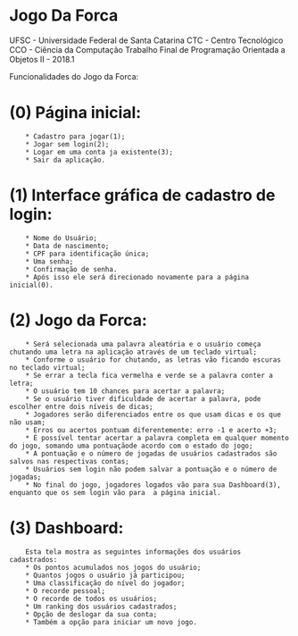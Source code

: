 # Jogo Da Forca

UFSC - Universidade Federal de Santa Catarina
CTC - Centro Tecnológico
CCO - Ciência da Computação
Trabalho Final de Programação Orientada a Objetos II - 2018.1

Funcionalidades do Jogo da Forca:

# (0) Página inicial:
        * Cadastro para jogar(1);
        * Jogar sem login(2);
        * Logar em uma conta ja existente(3);
        * Sair da aplicação.

# (1) Interface gráfica de cadastro de login:
        * Nome do Usuário;
        * Data de nascimento;
        * CPF para identificação única;
        * Uma senha;
        * Confirmação de senha.
        * Após isso ele será direcionado novamente para a página inicial(0).

# (2) Jogo da Forca:
        * Será selecionada uma palavra aleatória e o usuário começa chutando uma letra na aplicação através de um teclado virtual;
        * Conforme o usuário for chutando, as letras vão ficando escuras no teclado virtual;
        * Se errar a tecla fica vermelha e verde se a palavra conter a letra;
        * O usuário tem 10 chances para acertar a palavra;
        * Se o usuário tiver dificuldade de acertar a palavra, pode escolher entre dois níveis de dicas;
        * Jogadores serão diferenciados entre os que usam dicas e os que não usam;
        * Erros ou acertos pontuam diferentemente: erro -1 e acerto +3;
        * É possível tentar acertar a palavra completa em qualquer momento do jogo, somando uma pontuaçãode acordo com o estado do jogo;
        * A pontuação e o número de jogadas de usuários cadastrados são salvos nas respectivas contas;
        * Usuários sem login não podem salvar a pontuação e o número de jogadas;
        * No final do jogo, jogadores logados vão para sua Dashboard(3), enquanto que os sem login vão para  a página inicial.

# (3) Dashboard:
		Esta tela mostra as seguintes informações dos usuários cadastrados:
        * Os pontos acumulados nos jogos do usuário;
        * Quantos jogos o usuário já participou;
        * Uma classificação do nível do jogador;
        * O recorde pessoal;
        * O recorde de todos os usuários;
        * Um ranking dos usuários cadastrados;
        * Opção de deslogar da sua conta;
        * Também a opção para iniciar um novo jogo.